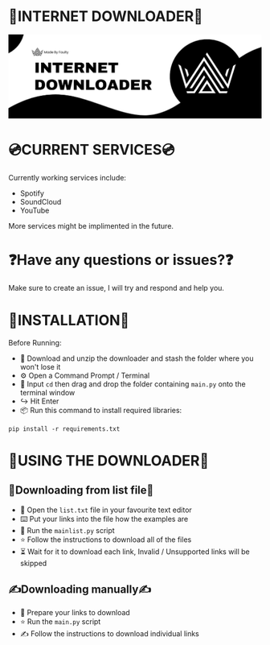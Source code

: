 # 📁INTERNET DOWNLOADER📁

![Internet Downloader Banner](imgs/banner.png)

# 💿CURRENT SERVICES💿

Currently working services include:

- Spotify
- SoundCloud
- YouTube

More services might be implimented in the future.

# ❓Have any questions or issues?❓

Make sure to create an issue, I will try and respond and help you.


# 🚀INSTALLATION🚀
Before Running:
- 📂 Download and unzip the downloader and stash the folder where you won't lose it
- ⚙️ Open a Command Prompt / Terminal
- 📃 Input `cd` then drag and drop the folder containing `main.py` onto the terminal window
- ↪️ Hit Enter
- 📦 Run this command to install required libraries:
```
pip install -r requirements.txt
```

# 👟USING THE DOWNLOADER👟
## 📃Downloading from list file📃
- 💬 Open the `list.txt` file in your favourite text editor
- ⌨️ Put your links into the file how the examples are
- 📜 Run the `mainlist.py` script
- ⭐ Follow the instructions to download all of the files
- ⏳ Wait for it to download each link, Invalid / Unsupported links will be skipped

## ✍️Downloading manually✍️
- 💬 Prepare your links to download
- ⭐ Run the `main.py` script
- ✍️ Follow the instructions to download individual links
